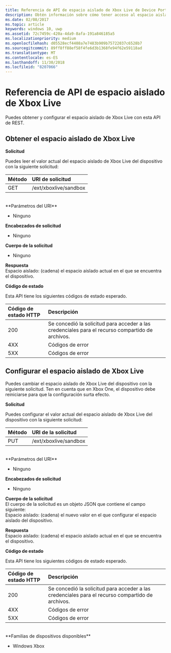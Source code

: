 ```yaml
---
title: Referencia de API de espacio aislado de Xbox Live de Device Portal
description: Obtén información sobre cómo tener acceso al espacio aislado de Xbox Live mediante programación.
ms.date: 02/08/2017
ms.topic: article
keywords: windows 10, uwp
ms.assetid: 72c7459c-420a-4da9-8afa-191a846185a5
ms.localizationpriority: medium
ms.openlocfilehash: d05528ecf4408a7e7483b909b75722037c6528b7
ms.sourcegitcommit: 89ff8ff88ef58f4fe6d3b1368fe94f62e59118ad
ms.translationtype: MT
ms.contentlocale: es-ES
ms.lasthandoff: 11/30/2018
ms.locfileid: "8207066"
---
```

# <a name="xbox-live-sandbox-api-reference"></a>Referencia de API de espacio aislado de Xbox Live   
Puedes obtener y configurar el espacio aislado de Xbox Live con esta API de REST.

## <a name="get-the-xbox-live-sandbox"></a>Obtener el espacio aislado de Xbox Live

**Solicitud**

Puedes leer el valor actual del espacio aislado de Xbox Live del dispositivo con la siguiente solicitud:

Método      | URI de solicitud
:------     | :-----
GET | /ext/xboxlive/sandbox
<br />
**Parámetros del URI**

- Ninguno

**Encabezados de solicitud**

- Ninguno

**Cuerpo de la solicitud**

- Ninguno

**Respuesta**   
Espacio aislado: (cadena) el espacio aislado actual en el que se encuentra el dispositivo.   

**Código de estado**

Esta API tiene los siguientes códigos de estado esperado.

Código de estado HTTP      | Descripción
:------     | :-----
200 | Se concedió la solicitud para acceder a las credenciales para el recurso compartido de archivos.
4XX | Códigos de error
5XX | Códigos de error

## <a name="set-the-xbox-live-sandbox"></a>Configurar el espacio aislado de Xbox Live
Puedes cambiar el espacio aislado de Xbox Live del dispositivo con la siguiente solicitud. Ten en cuenta que en Xbox One, el dispositivo debe reiniciarse para que la configuración surta efecto.

**Solicitud**

Puedes configurar el valor actual del espacio aislado de Xbox Live del dispositivo con la siguiente solicitud:

Método      | URI de la solicitud
:------     | :-----
PUT | /ext/xboxlive/sandbox
<br />
**Parámetros del URI**

- Ninguno

**Encabezados de solicitud**

- Ninguno

**Cuerpo de la solicitud**   
El cuerpo de la solicitud es un objeto JSON que contiene el campo siguiente:   
Espacio aislado: (cadena) el nuevo valor en el que configurar el espacio aislado del dispositivo.

**Respuesta**   
Espacio aislado: (cadena) el espacio aislado actual en el que se encuentra el dispositivo.   

**Código de estado**

Esta API tiene los siguientes códigos de estado esperado.

Código de estado HTTP      | Descripción
:------     | :-----
200 | Se concedió la solicitud para acceder a las credenciales para el recurso compartido de archivos.
4XX | Códigos de error
5XX | Códigos de error

<br />
**Familias de dispositivos disponibles**

* Windows Xbox

